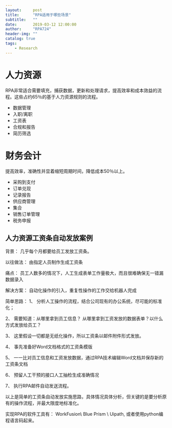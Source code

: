 ```yaml
---
layout:     post
title:      "RPA适用于哪些场景"
subtitle:   ""
date:       2019-03-12 12:00:00
author:     "RPA724"
header-img: ""
catalog: true
tags:
    - Research
---
```


# 人力资源
RPA非常适合需要填充，捕获数据，更新和处理请求，提高效率和成本效益的流程。这些占约65％的基于人力资源规则的流程。

* 数据管理
* 入职/离职
* 工资表
* 合规和报告
* 简历筛选

# 财务会计
提高效率，准确性并显着缩短周期时间，降低成本50％以上。
* 采购到支付
* 订单兑现
* 记录报告
* 供应商管理
* 集合
* 销售订单管理
* 税务申报


## 人力资源工资条自动发放案例
背景： 几乎每个月都要给员工发放工资条。

以往做法： 由指定人员制作生成工资条

痛点： 员工人数多的情况下，人工生成表单工作量极大，而且很难确保无一错漏数据录入

解决方案： 自动化操作的引入，重复性操作的工作交给机器人完成


简单思路： 
1、 分析人工操作的流程，结合公司现有的办公系统，尽可能的标准化；

2、 需要知道：从哪里拿到员工信息？ 从哪里拿到工资发放的数据表单？以什么方式发放给员工？ 

3、 这里假设一切都是无纸化操作，所以工资条以邮件附件形式发放。

4、 事先准备好Word文档格式的工资条模版

5、 一一比对员工信息和工资发放数据，通过RPA技术编辑Word文档并保存新的工资条文档

6、 预留人工干预的接口人工抽检生成准确情况

7、 执行RPA邮件自动发送流程。 

以上是简单的工资条自动发放实施思路，具体情况具体分析，但关键的是要分析原有的操作流程，并最大限度地标准化。

实现RPA的软件工具有： WorkFusion\ Blue Prism \ Uipath,  或者使用python编程语言码起来。





